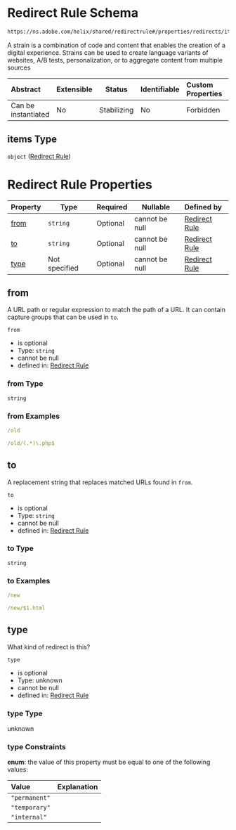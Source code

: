 # Redirect Rule Schema

```txt
https://ns.adobe.com/helix/shared/redirectrule#/properties/redirects/items
```

A strain is a combination of code and content that enables the creation of a digital experience. Strains can be used to create language variants of websites, A/B tests, personalization, or to aggregate content from multiple sources


| Abstract            | Extensible | Status      | Identifiable | Custom Properties | Additional Properties | Access Restrictions | Defined In                                                                  |
| :------------------ | ---------- | ----------- | ------------ | :---------------- | --------------------- | ------------------- | --------------------------------------------------------------------------- |
| Can be instantiated | No         | Stabilizing | No           | Forbidden         | Forbidden             | none                | [proxystrain.schema.json\*](proxystrain.schema.json "open original schema") |

## items Type

`object` ([Redirect Rule](proxystrain-properties-redirects-redirect-rule.md))

# Redirect Rule Properties

| Property      | Type          | Required | Nullable       | Defined by                                                                                                              |
| :------------ | ------------- | -------- | -------------- | :---------------------------------------------------------------------------------------------------------------------- |
| [from](#from) | `string`      | Optional | cannot be null | [Redirect Rule](redirectrule-properties-from.md "https&#x3A;//ns.adobe.com/helix/shared/redirectrule#/properties/from") |
| [to](#to)     | `string`      | Optional | cannot be null | [Redirect Rule](redirectrule-properties-to.md "https&#x3A;//ns.adobe.com/helix/shared/redirectrule#/properties/to")     |
| [type](#type) | Not specified | Optional | cannot be null | [Redirect Rule](redirectrule-properties-type.md "https&#x3A;//ns.adobe.com/helix/shared/redirectrule#/properties/type") |

## from

A URL path or regular expression to match the path of a URL. It can contain capture groups that can be used in `to`.


`from`

-   is optional
-   Type: `string`
-   cannot be null
-   defined in: [Redirect Rule](redirectrule-properties-from.md "https&#x3A;//ns.adobe.com/helix/shared/redirectrule#/properties/from")

### from Type

`string`

### from Examples

```yaml
/old

```

```yaml
/old/(.*)\.php$

```

## to

A replacement string that replaces matched URLs found in `from`.


`to`

-   is optional
-   Type: `string`
-   cannot be null
-   defined in: [Redirect Rule](redirectrule-properties-to.md "https&#x3A;//ns.adobe.com/helix/shared/redirectrule#/properties/to")

### to Type

`string`

### to Examples

```yaml
/new

```

```yaml
/new/$1.html

```

## type

What kind of redirect is this?


`type`

-   is optional
-   Type: unknown
-   cannot be null
-   defined in: [Redirect Rule](redirectrule-properties-type.md "https&#x3A;//ns.adobe.com/helix/shared/redirectrule#/properties/type")

### type Type

unknown

### type Constraints

**enum**: the value of this property must be equal to one of the following values:

| Value         | Explanation |
| :------------ | ----------- |
| `"permanent"` |             |
| `"temporary"` |             |
| `"internal"`  |             |

